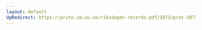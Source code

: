 ```yaml
---
layout: default
UpRedirect: https://pruto.im.uu.se/riksdagen-records-pdf/1873/prot-1873--ak--312/prot-1873--ak--312_087.pdf
---
```


